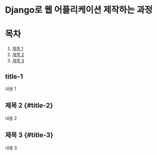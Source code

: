 # Django로 웹 어플리케이션 제작하는 과정

# 목차

1. [제목 1](#title-1)
2. [제목 2](#title-2)
3. [제목 3](#title-3)


































## title-1

내용 1

## 제목 2 {#title-2}

내용 2

## 제목 3 {#title-3}

내용 3
